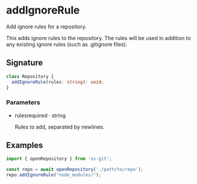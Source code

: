 # addIgnoreRule

Add ignore rules for a repository.

This adds ignore rules to the repository. The rules will be used
in addition to any existing ignore rules (such as .gitignore files).

## Signature

```ts
class Repository {
  addIgnoreRule(rules: string): void;
}
```

### Parameters

<ul class="param-ul">
  <li class="param-li param-li-root">
    <span class="param-name">rules</span><span class="param-required">required</span>&nbsp;·&nbsp;<span class="param-type">string</span>
    <br>
    <p class="param-description">Rules to add, separated by newlines.</p>
  </li>
</ul>

## Examples

```ts
import { openRepository } from 'es-git';

const repo = await openRepository('./path/to/repo');
repo.addIgnoreRule("node_modules/");
```